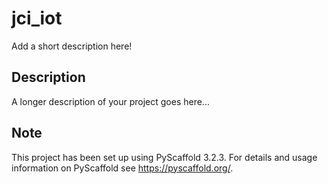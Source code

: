 # jci_iot

Add a short description here!


## Description

A longer description of your project goes here...


## Note

This project has been set up using PyScaffold 3.2.3. For details and usage
information on PyScaffold see https://pyscaffold.org/.
